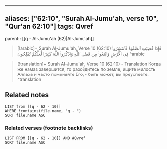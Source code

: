 
---
aliases: ["62:10", "Surah Al-Jumu'ah, verse 10", "Qur'an 62:10"]
tags: Qvref
---

parent:: [[q - Al-Jumu'ah (62)|Al-Jumu'ah]]

> [!arabic]+ Surah Al-Jumu'ah, Verse 10 (62:10)
> <span class="quran-arabic">فَإِذَا قُضِيَتِ ٱلصَّلَوٰةُ فَٱنتَشِرُوا۟ فِى ٱلْأَرْضِ وَٱبْتَغُوا۟ مِن فَضْلِ ٱللَّهِ وَٱذْكُرُوا۟ ٱللَّهَ كَثِيرًا لَّعَلَّكُمْ تُفْلِحُونَ</span>
^arabic

> [!translation]+ Surah Al-Jumu'ah, Verse 10 (62:10) - Translation
> Когда же намаз завершится, то разойдитесь по земле, ищите милость Аллаха и часто поминайте Его, - быть может, вы преуспеете.
^translation



## Related notes
```dataview
LIST from [[q - 62 - 10]]
WHERE !contains(file.name, "q - ")
SORT file.name ASC
```

### Related verses (footnote backlinks)
```dataview
LIST FROM [[q - 62 - 10]] AND #Qvref
SORT file.name ASC
```

